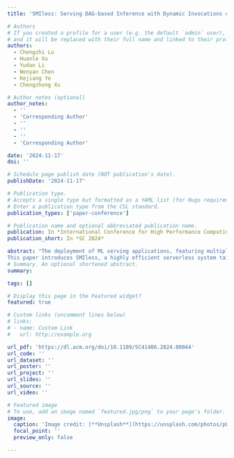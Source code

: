 ```yaml
---
title: 'SMIless: Serving DAG-based Inference with Dynamic Invocations under Serverless Computing'

# Authors
# If you created a profile for a user (e.g. the default `admin` user), write the username (folder name) here
# and it will be replaced with their full name and linked to their profile.
authors:
  - Chengzhi Lu
  - Huanle Xu
  - Yudan Li
  - Wenyan Chen
  - Kejiang Ye
  - Chengzhong Xu

# Author notes (optional)
author_notes:
  - ''
  - 'Corresponding Author'
  - ''
  - ''
  - ''
  - 'Corresponding Author'

date: '2024-11-17'
doi: ''

# Schedule page publish date (NOT publication's date).
publishDate: '2024-11-17'

# Publication type.
# Accepts a single type but formatted as a YAML list (for Hugo requirements).
# Enter a publication type from the CSL standard.
publication_types: ['paper-conference']

# Publication name and optional abbreviated publication name.
publication: In *International Conference for High Performance Computing, Networking, Storage, and Analysis (SC) 2024*
publication_short: In *SC 2024*

abstract: "The deployment of ML serving applications, featuring multiple inference functions on serverless platforms, has gained substantial popularity, leading to numerous developments of new systems. However, these systems often focus on optimizing resource provisioning and cold start management separately, ultimately resulting in higher monetary costs.
This paper introduces SMIless, a highly efficient serverless system tailored for serving DAG-based ML inference in heterogeneous environments. SMIless effectively co-optimizes resource configuration and cold-start management in the context of dynamic invocations. This is achieved by seamlessly integrating adaptive pre-warming windows, striking an effective balance between performance and cost. We have implemented SMIless on top of OpenFaaS and conducted extensive evaluations using real-world ML serving applications. The experimental results demonstrate that SMIless can achieve up to a 5.73 × reduction in the overall costs while meeting the SLA requirements for all user requests, surpassing the performance of state-of-the-art solutions."
# Summary. An optional shortened abstract.
summary: 

tags: []

# Display this page in the Featured widget?
featured: true

# Custom links (uncomment lines below)
# links:
# - name: Custom Link
#   url: http://example.org

url_pdf: 'https://dl.acm.org/doi/10.1109/SC41406.2024.00044'
url_code: ''
url_dataset: ''
url_poster: ''
url_project: ''
url_slides: ''
url_source: ''
url_video: ''

# Featured image
# To use, add an image named `featured.jpg/png` to your page's folder.
image:
  caption: 'Image credit: [**Unsplash**](https://unsplash.com/photos/pLCdAaMFLTE)'
  focal_point: ''
  preview_only: false

---
```



